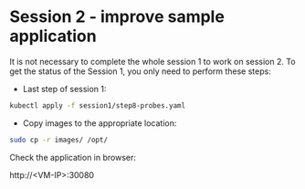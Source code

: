 # Session 2 - improve sample application

It is not necessary to complete the whole session 1 to work on session 2.
To get the status of the Session 1, you only need to perform these steps:

* Last step of session 1:

```sh
kubectl apply -f session1/step8-probes.yaml
```

* Copy images to the appropriate location:

```sh
sudo cp -r images/ /opt/
```

Check the application in browser:

http://\<VM-IP>:30080
